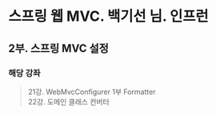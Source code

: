 # 스프링 웹 MVC. 백기선 님. 인프런

## 2부. 스프링 MVC 설정
### 해당 강좌
> 21강. WebMvcConfigurer 1부 Formatter<br>
> 22강. 도메인 클래스 컨버터




